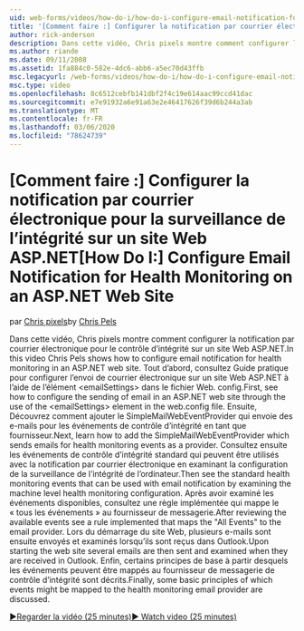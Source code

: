 ```yaml
---
uid: web-forms/videos/how-do-i/how-do-i-configure-email-notification-for-health-monitoring-on-an-aspnet-web-site
title: '[Comment faire :] Configurer la notification par courrier électronique pour la surveillance de l’intégrité sur un site Web ASP.NET | Microsoft Docs'
author: rick-anderson
description: Dans cette vidéo, Chris pixels montre comment configurer la notification par courrier électronique pour le contrôle d’intégrité sur un site Web ASP.NET. Tout d’abord, consultez How to configure the sending of e...
ms.author: riande
ms.date: 09/11/2008
ms.assetid: 1fa884c0-582e-4dc6-abb6-a5ec70d43ffb
msc.legacyurl: /web-forms/videos/how-do-i/how-do-i-configure-email-notification-for-health-monitoring-on-an-aspnet-web-site
msc.type: video
ms.openlocfilehash: 8c6512cebfb141dbf2f4c19e614aac99ccd41dac
ms.sourcegitcommit: e7e91932a6e91a63e2e46417626f39d6b244a3ab
ms.translationtype: MT
ms.contentlocale: fr-FR
ms.lasthandoff: 03/06/2020
ms.locfileid: "78624739"
---
```

# <a name="how-do-i-configure-email-notification-for-health-monitoring-on-an-aspnet-web-site"></a><span data-ttu-id="0e06c-104">[Comment faire :] Configurer la notification par courrier électronique pour la surveillance de l’intégrité sur un site Web ASP.NET</span><span class="sxs-lookup"><span data-stu-id="0e06c-104">[How Do I:] Configure Email Notification for Health Monitoring on an ASP.NET Web Site</span></span>

<span data-ttu-id="0e06c-105">par [Chris pixels](https://twitter.com/chrispels)</span><span class="sxs-lookup"><span data-stu-id="0e06c-105">by [Chris Pels](https://twitter.com/chrispels)</span></span>

<span data-ttu-id="0e06c-106">Dans cette vidéo, Chris pixels montre comment configurer la notification par courrier électronique pour le contrôle d’intégrité sur un site Web ASP.NET.</span><span class="sxs-lookup"><span data-stu-id="0e06c-106">In this video Chris Pels shows how to configure email notification for health monitoring in an ASP.NET web site.</span></span> <span data-ttu-id="0e06c-107">Tout d’abord, consultez Guide pratique pour configurer l’envoi de courrier électronique sur un site Web ASP.NET à l’aide de l’élément &lt;emailSettings&gt; dans le fichier Web. config.</span><span class="sxs-lookup"><span data-stu-id="0e06c-107">First, see how to configure the sending of email in an ASP.NET web site through the use of the &lt;emailSettings&gt; element in the web.config file.</span></span> <span data-ttu-id="0e06c-108">Ensuite, Découvrez comment ajouter le SimpleMailWebEventProvider qui envoie des e-mails pour les événements de contrôle d’intégrité en tant que fournisseur.</span><span class="sxs-lookup"><span data-stu-id="0e06c-108">Next, learn how to add the SimpleMailWebEventProvider which sends emails for health monitoring events as a provider.</span></span> <span data-ttu-id="0e06c-109">Consultez ensuite les événements de contrôle d’intégrité standard qui peuvent être utilisés avec la notification par courrier électronique en examinant la configuration de la surveillance de l’intégrité de l’ordinateur.</span><span class="sxs-lookup"><span data-stu-id="0e06c-109">Then see the standard health monitoring events that can be used with email notification by examining the machine level health monitoring configuration.</span></span> <span data-ttu-id="0e06c-110">Après avoir examiné les événements disponibles, consultez une règle implémentée qui mappe le « tous les événements » au fournisseur de messagerie.</span><span class="sxs-lookup"><span data-stu-id="0e06c-110">After reviewing the available events see a rule implemented that maps the "All Events" to the email provider.</span></span> <span data-ttu-id="0e06c-111">Lors du démarrage du site Web, plusieurs e-mails sont ensuite envoyés et examinés lorsqu’ils sont reçus dans Outlook.</span><span class="sxs-lookup"><span data-stu-id="0e06c-111">Upon starting the web site several emails are then sent and examined when they are received in Outlook.</span></span> <span data-ttu-id="0e06c-112">Enfin, certains principes de base à partir desquels les événements peuvent être mappés au fournisseur de messagerie de contrôle d’intégrité sont décrits.</span><span class="sxs-lookup"><span data-stu-id="0e06c-112">Finally, some basic principles of which events might be mapped to the health monitoring email provider are discussed.</span></span>

[<span data-ttu-id="0e06c-113">&#9654;Regarder la vidéo (25 minutes)</span><span class="sxs-lookup"><span data-stu-id="0e06c-113">&#9654; Watch video (25 minutes)</span></span>](https://channel9.msdn.com/Blogs/ASP-NET-Site-Videos/how-do-i-configure-email-notification-for-health-monitoring-on-an-aspnet-web-site)
